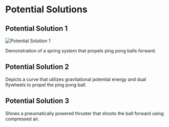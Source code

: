 # Potential Solutions

## Potential Solution 1

![Potential Solution 1]((https://github.com/TalhaAkhlaq/EID-101-Robotics-Crash-Course/blob/main/Final%20Project/Releasing%20Mechanism/Potential%20Solution%201.png))

Demonstration of a spring system that propels ping pong balls forward.

## Potential Solution 2

Depicts a curve that utilizes gravitational potential energy and dual flywheels to propel the ping pong ball.

## Potential Solution 3

Shows a pneumatically powered thruster that shoots the ball forward using compressed air.

